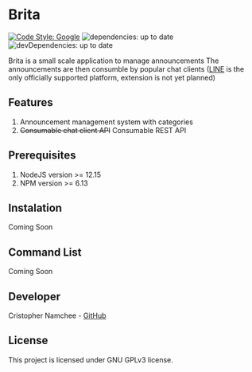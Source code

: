 # Brita

[![Code Style: Google](https://img.shields.io/badge/code%20style-google-blueviolet.svg)](https://github.com/google/gts) ![dependencies: up to date](https://img.shields.io/david/namchee/brita) ![devDependencies: up to date](https://img.shields.io/david/dev/namchee/brita)

Brita is a small scale application to manage announcements
The announcements are then consumble by popular chat clients ([LINE](https://line.me/) is the only officially supported platform, extension is not yet planned)

## Features

1. Announcement management system with categories
2. ~~Consumable chat client API~~ Consumable REST API

## Prerequisites

1. NodeJS version >= 12.15
2. NPM version >= 6.13

## Instalation

Coming Soon

## Command List

Coming Soon

## Developer

Cristopher Namchee - [GitHub](https://github.com/Namchee)

## License

This project is licensed under GNU GPLv3 license.
